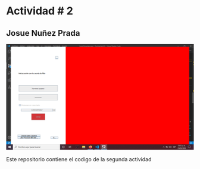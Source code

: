 # Actividad # 2

## Josue Nuñez Prada

![Login para ingresar](src/Images/Actividad2.png)

Este repositorio contiene el codigo de la segunda actividad


